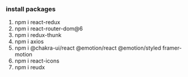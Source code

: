 ### install packages
1. npm i react-redux
2. npm i react-router-dom@6
3. npm i redux-thunk
4. npm i axios
5. npm i @chakra-ui/react @emotion/react @emotion/styled framer-motion
6. npm i react-icons
7. npm i reudx